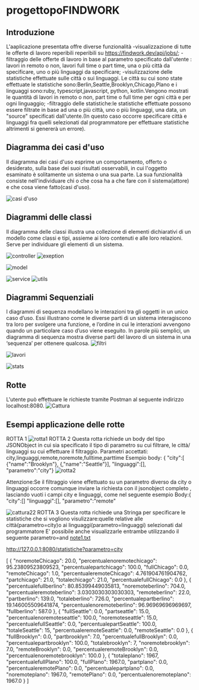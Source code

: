 

# progettopoFINDWORK
##  Introduzione
 L'aaplicazione presentata offre diverse funzionalità
-visualizzazione  di tutte le offerte di lavoro reperibili  reperibili su  https://findwork.dev/api/jobs/;
-filtraggio delle offerte  di lavoro in base al parametro specificato dall'utente : lavori in remoto o non, lavori full time o part time, una o più città da specificare, uno o più linguaggi da specificare;
 -visulizzazione delle statistiche effettuate sulle città o sui linguaggi. Le città su cui sono state effettuate le statistiche sono:Berlin,Seattle,Brooklyn,Chicago,Plano e i linguaggi sono:ruby, typescript,javascript, python, kotlin.Vengono mostrati  le quantità di lavori  in remoto o non, part time o full time  per ogni città e per ogni linguaggio;
 -filtraggio delle statistiche:le statistiche effettuate possono essere filtrate in base ad una o più città, uno o più linguaggi, una data, un "source" specificati dall'utente.(In questo caso occorre specificare  città e linguaggi fra quelli selezionati dal programmatore per effettuare  statistiche altrimenti si genererà un errore).

## Diagramma dei casi d'uso
Il diagramma dei casi d'uso esprime un comportamento, offerto o desiderato, sulla base dei suoi risultati osservabili, in cui l'oggetto esaminato è solitamente un sistema o una sua parte. La sua funzionalità consiste nell'individuare chi o che cosa ha a che fare con il sistema(attore) e che cosa viene fatto(casi d'uso).

![casi d'uso](https://user-images.githubusercontent.com/89917969/133432378-486b6b2f-4a66-4659-ab51-a59ffb6380e3.PNG)

## Diagrammi delle classi
Il diagramma delle classi illustra una collezione di elementi dichiarativi di un modello come classi e tipi, assieme ai loro contenuti e alle loro relazioni. Serve per individuare gli elementi di un sistema.

![controller](https://user-images.githubusercontent.com/89917969/133440267-a39d5e80-2fda-4c58-a683-e9444d509e18.PNG)      ![exeption](https://user-images.githubusercontent.com/89917969/133440276-deed4085-ca66-40cb-81f4-e778313a3d1c.PNG)

![model](https://user-images.githubusercontent.com/89917969/133440282-d55510aa-0a45-4edb-99ff-2da18f8d3d52.PNG)

![service](https://user-images.githubusercontent.com/89917969/133440288-b9a78ead-b814-4d97-acb9-4b16fe97f72e.PNG)
![utils](https://user-images.githubusercontent.com/89917969/133440291-97b84dc0-ba74-4d4f-ab9f-d630dafbbe60.PNG)

## Diagrammi Sequenziali
I diagrammi di sequenza modellano le interazioni tra gli oggetti in un unico caso d’uso. Essi illustrano come le diverse parti di un sistema interagiscono tra loro per svolgere una funzione, e l’ordine in cui le interazioni avvengono quando un particolare caso d’uso viene eseguito. In parole più semplici, un diagramma di sequenza mostra diverse parti del lavoro di un sistema in una ‘sequenza’ per ottenere qualcosa.
![filtri](https://user-images.githubusercontent.com/89917969/133441016-39721fd3-4621-4496-b083-881a3e04dd00.PNG)

![lavori](https://user-images.githubusercontent.com/89917969/133441021-5cf5f19a-9b8b-4385-9a92-6872b586d6e2.PNG)


![stats](https://user-images.githubusercontent.com/89917969/133441029-3700d0a3-8010-4548-ac3e-265cb50cd89f.PNG)
##            Rotte
L'utente può effettuare le richieste tramite Postman al seguente indirizzo localhost:8080.
![Cattura](https://user-images.githubusercontent.com/89917969/133470040-d92c6fd2-a19e-4148-a3a5-1efb5376c520.JPG)
##  Esempi applicazione delle rotte 
ROTTA 1
![rotta1](https://user-images.githubusercontent.com/89917969/133478419-05e9dcef-d01c-474c-994e-c152cdff10c9.JPG)
ROTTA 2 
Questa rotta richiede un body del tipo JSONObject in cui sia specificato il tipo di parametro su cui filtrare, le città/ linguaggi su cui effettuare il filtraggio.
Parametri accettati: city,linguaggi,remote,noremote,fulltime,parttime
Esempio body:
{
    "city":[
        {"name":"Brooklyn"},
        {,"name":"Seattle"}],
    "linguaggi":[],
    "parametro":"city"}
    ![rotta2](https://user-images.githubusercontent.com/89917969/133481898-72597f07-8136-42b7-8a58-230883ea4997.JPG)

Attenzione:Se il filtraggio viene effettuato su un parametro diverso da city o linguaggi  occorre comunque inviare la richiesta con il jsonobject completo , lasciando vuoti i campi city e linguaggi, come nel seguente esempio
Body:{
    "city":[]
    "linguaggi":[],
    "parametro":"remote"

![cattura22](https://user-images.githubusercontent.com/89917969/133483411-c04bcc88-85a4-4252-adbb-17fe02b63300.JPG)
ROTTA 3
Questa rotta richiede  una  Stringa per specificare le statistiche che si vogliono visulizzare:quelle relative alle città(parametro=city)o ai linguaggi(parametro=linguaggi) selezionati dal programmatore
E' possibile anche visualizzarle entrambe utilizzando il seguente parametro=and
[note1.txt](https://github.com/martinamammarella/progettopoFINDWORK/files/7172305/note1.txt)

http://127.0.0.1:8080/statistiche?parametro=city

[
    {
        "noremoteChicago": 20.0,
        "percentualenoremotechicago": 95.23809523809523,
        "percentualepartchicago": 100.0,
        "fullChicago": 0.0,
        "remoteChicago": 1.0,
        "percentualeremoteChicago": 4.761904761904762,
        "partchicago": 21.0,
        "totalechicago": 21.0,
        "percentualefullChicago": 0.0
    },
    {
        "percentualefullberlino": 80.85399449035813,
        "noremoteberlino": 704.0,
        "percentualeremoteberlino": 3.0303030303030303,
        "remoteberlino": 22.0,
        "partberlino": 139.0,
        "totaleberlino": 726.0,
        "percentualepartberlino": 19.146005509641874,
        "percentualenoremoteberlino": 96.96969696969697,
        "fullberlino": 587.0
    },
    {
        "fullSeattle": 0.0,
        "partseattle": 15.0,
        "percentualenoremoteseattle": 100.0,
        "noremoteseattle": 15.0,
        "percentualefullSeattle": 0.0,
        "percentualepartSeattle": 100.0,
        "totaleSeattle": 15,
        "percentualeremoteSeattle": 0.0,
        "remoteSeattle": 0.0
    },
    {
        "fullBrooklyn": 0.0,
        "partbrooklyn": 7.0,
        "percentualefullBrooklyn": 0.0,
        "percentualepartbrooklyn": 100.0,
        "totalebrooklyn": 7,
        "noremotebrooklyn": 7.0,
        "remoteBrooklyn": 0.0,
        "percentualeremoteBrooklyn": 0.0,
        "percentualenoremotebrooklyn": 100.0
    },
    {
        "totaleplano": 1967,
        "percentualefullPlano": 100.0,
        "fullPlano": 1967.0,
        "partplano": 0.0,
        "percentualeremotePlano": 0.0,
        "percentualepartplano": 0.0,
        "noremoteplano": 1967.0,
        "remotePlano": 0.0,
        "percentualenoremoteplano": 1967.0
    }
]



